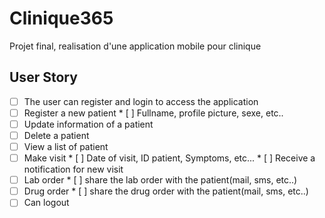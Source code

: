 # Clinique365

Projet final, realisation d'une application mobile pour clinique

##  User Story
* [ ]  The user can register and login to access the application
* [ ]  Register a new patient
       * [ ] Fullname, profile picture, sexe, etc..
* [ ]  Update information of a patient
* [ ]  Delete a patient
* [ ]  View a list of patient
* [ ]  Make visit
       * [ ] Date of visit, ID patient, Symptoms, etc...
       * [ ] Receive a notification for new visit
* [ ]  Lab order
       * [ ] share the lab order with the patient(mail, sms, etc..)
* [ ]  Drug order
       * [ ] share the drug order with the patient(mail, sms, etc..)    
* [ ]  Can logout
